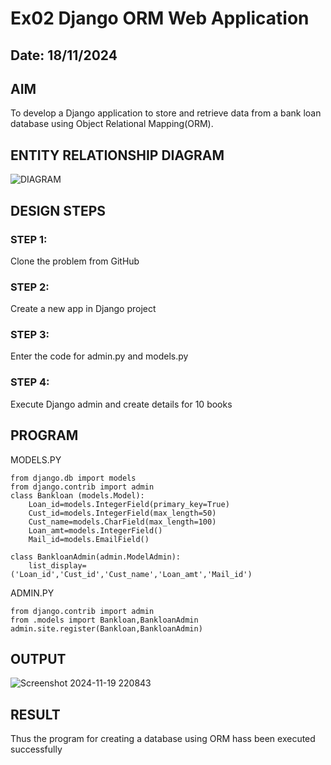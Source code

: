 # Ex02 Django ORM Web Application
## Date: 18/11/2024

## AIM
To develop a Django application to store and retrieve data from a bank loan database using Object Relational Mapping(ORM).

## ENTITY RELATIONSHIP DIAGRAM

![DIAGRAM](https://github.com/user-attachments/assets/8c505653-75d3-4c6a-b558-21c86d0cb294)


## DESIGN STEPS

### STEP 1:
Clone the problem from GitHub

### STEP 2:
Create a new app in Django project

### STEP 3:
Enter the code for admin.py and models.py

### STEP 4:
Execute Django admin and create details for 10 books

## PROGRAM
MODELS.PY
```
from django.db import models
from django.contrib import admin
class Bankloan (models.Model):
    Loan_id=models.IntegerField(primary_key=True)
    Cust_id=models.IntegerField(max_length=50)
    Cust_name=models.CharField(max_length=100)
    Loan_amt=models.IntegerField()
    Mail_id=models.EmailField()
 
class BankloanAdmin(admin.ModelAdmin):
    list_display=('Loan_id','Cust_id','Cust_name','Loan_amt','Mail_id')
```

ADMIN.PY

```
from django.contrib import admin
from .models import Bankloan,BankloanAdmin
admin.site.register(Bankloan,BankloanAdmin)

```

## OUTPUT

![Screenshot 2024-11-19 220843](https://github.com/user-attachments/assets/26d9f822-30cb-4f15-a76f-8a9bde23b7c2)



## RESULT
Thus the program for creating a database using ORM hass been executed successfully
